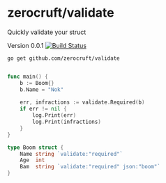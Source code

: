 # zerocruft/validate
Quickly validate your struct

Version 0.0.1
[![Build Status](https://travis-ci.org/zerocruft/validate.svg?branch=master)](https://travis-ci.org/zerocruft/validate)

```
go get github.com/zerocruft/validate
```


```go

func main() {
    b := Boom{}
    b.Name = "Nok"
    
    err, infractions := validate.Required(b)
    if err != nil {
        log.Print(err)
        log.Print(infractions)
    }
}

type Boom struct {
	Name string `validate:"required"`
	Age  int
	Bam  string `validate:"required" json:"boom"`
}
```
